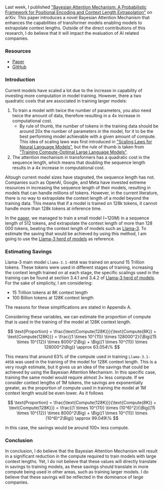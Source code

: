 
Last week, I published ["Bayesian Attention Mechanism: A Probabilistic Framework for Positional Encoding and Context Length Extrapolation"](https://arxiv.org/abs/2505.22842) on arXiv. This paper introduces a novel Bayesian Attention Mechanism that enhances the capabilities of transformer models enabling models to extrapolate context lengths. Outside of the direct contributions of this research, I do believe that it will impact the evaluation of AI related companies.
### Resources
- [Paper](https://arxiv.org/abs/2505.22842)
- [GitHub](https://github.com/ArthurSBianchessi)

### Introduction

Current models have scaled a lot due to the increase in capability of investing more computation in model training. However, there a two quadratic costs that are associated in training larger models:
1. To train a model with twice the number of parameters, you also need twice the amount of data, therefore resulting in a 4x increase in computational cost.
    - By rule of thumb, the number of tokens in the training data should be around 20x the number of parameters in the model, for it to be the best performing model achievable with a given amount of compute. This idea of scaling laws was first introduced in ["Scaling Laws for Neural Language Models"](https://arxiv.org/abs/2001.08361), but the rule of thumb is taken from ["Training Compute-Optimal Large Language Models"](https://arxiv.org/abs/2203.15556).
2. The attention mechanism in transformers has a quadratic cost in the sequence length, which means that doubling the sequence length results in a 4x increase in computational cost.

Altough current model sizes have stagnated, the sequence length has not. Companies such as OpenAI, Google, and Meta have invested extreme resources in increasing the sequence length of their models, resulting in models that can handle millions of tokens. However, in the current literature, there is no way to extrapolate the context length of a model beyond the training data. This means that if a model is trained on 128k tokens, it cannot handle more than 128k tokens at inference time.

In the [paper](https://arxiv.org/abs/2505.22842), we managed to train a small model (~120M) in a sequence length of 512 tokens, and extrapolate the context length of more than 128 000 tokens, beating the context length of models such as [Llama-3](https://arxiv.org/abs/2407.21783). To estimate the saving that would be achieved by using this method, I am going to use the [Llama-3 herd of models](https://arxiv.org/abs/2407.21783) as reference.

### Estimating Savings

Llama-3 main model `Llama-3.1-405B` was trained on around 15 Trillion tokens. These tokens were used in different stages of training, increasing the context length trained on at each stage, the specific scalings used in the training can be found at section 3.4.1 and 3.4.2 of [Llama-3 herd of models](https://arxiv.org/abs/2407.21783). For the sake of simplicity, I am considering:
- 15 Trillion tokens at 8K context length
- 100 Billion tokens at 128K context length 

The reasons for these simplifications are stated in Appendix A.

Considering these variables, we can estimate the proportion of compute that is used in the training of the model at 128K context length. 


$$
\text{Proportion} = \frac{\text{Compute(128K)}}{\text{Compute(8K)} + \text{Compute(128K)}} = \frac{(1 \times 10^{11}) \times 128000^2}{\Big((15 \times 10^{12}) \times 8000^2\Big) + \Big((1 \times 10^{11}) \times 128000^2\Big)} \approx 63.054\% 
$$


This means that around 63% of the compute used in training `Llama-3.1-405B` was used in the training of the model for 128K context length. This is a very rough estimate, but it gives us an idea of the savings that could be achieved by using the Bayesian Attention Mechanism. In this specific case, training the same model would require almost $3\times$ less compute. If we consider context lengths of 1M tokens, the savings are exponentially greater, as the proportion of compute used in training the model at 1M context length would be even lower. As it follows


$$
\text{Proportion} = \frac{\text{Compute(128K)}}{\text{Compute(8K)} + \text{Compute(128K)}} = \frac{(1 \times 10^{11}) \times (10^6)^2}{\Big((15 \times 10^{12}) \times 8000^2\Big) + \Big((1 \times 10^{11}) \times (10^6)^2\Big)} \approx 99.049\%
$$


in this case, the savings would be around $100\times$ less compute. 

### Conclusion
In conclusion, I do believe that the Bayesian Attention Mechanism will result in a significant reduction in the compute required to train models with large context lengths. Yet, I do not believe that these values will directly translate in savings to training models, as these savings should translate in more compute being used in other areas, such as training larger models. I do believe that these savings will be reflected in the dominance of large companies.